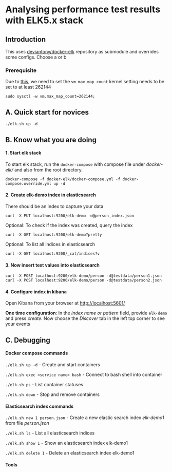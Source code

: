 # Analysing performance test results with ELK5.x stack
## Introduction
This uses [deviantony/docker-elk](https://github.com/deviantony/docker-elk) 
repository as submodule and overrides some configs.
Choose a or b

### Prerequisite
Due to [this](https://www.elastic.co/guide/en/elasticsearch/reference/current/docker.html#docker-cli-run-prod-mode), 
we need to set the `vm_max_map_count` 
kernel setting needs to be set to at least 262144 
```
sudo sysctl -w vm.max_map_count=262144;
```

## A. Quick start for novices
``` 
./elk.sh up -d
```

## B. Know what you are doing

#### 1. Start elk stack 
To start elk stack, run the `docker-compose` with compose file 
under _docker-elk/_ and also from the root directory. 
```
docker-compose -f docker-elk/docker-compose.yml -f docker-compose.override.yml up -d
```

#### 2. Create elk-demo index in elasticsearch
There should be an index to capture your data
```
curl -X PUT localhost:9200/elk-demo -d@person_index.json
```
Optional: To check if the index was created, query the index 
```
curl -X GET localhost:9200/elk-demo?pretty
```
Optional: To list all indices in elasticsearch
```
curl -X GET localhost:9200/_cat/indices?v
```

#### 3. Now insert test values into elasticsearch 
```
curl -X POST localhost:9200/elk-demo/person -d@testdata/person1.json
curl -X POST localhost:9200/elk-demo/person -d@testdata/person2.json
```

#### 4. Configure index in kibana
 Open Kibana from your browser at 
 [http://localhost:5601/](http://localhost:5601/)
 
 **One time configuration**: In the _index name or pattern_ field, 
 provide `elk-demo` and press _create_. 
 Now choose the _Discover_ tab in the left top corner to see your events 
 
 ## C. Debugging
 
 #### Docker compose commands
```./elk.sh up -d``` - Create and start containers

```./elk.sh exec <service name> bash``` - Connect to bash shell into container

```./elk.sh ps``` - List container statuses

```./elk.sh down``` - Stop and remove containers
 

#### Elasticsearch index commands
```./elk.sh new 1 person.json``` - Create a new elastic search index _elk-demo1_ from file _person.json_

```./elk.sh ls``` - List all elasticsearch indices

```./elk.sh show 1``` - Show an elasticsearch index elk-demo1

```./elk.sh delete 1``` - Delete an elasticsearch index elk-demo1

#### Tools


 